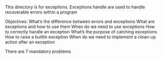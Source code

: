 This directory is for exceptions.
Exceptions handle are used to handle recoverable errors within a program 

Objectives:
What’s the difference between errors and exceptions
What are exceptions and how to use them
When do we need to use exceptions
How to correctly handle an exception
What’s the purpose of catching exceptions
How to raise a builtin exception
When do we need to implement a clean-up action after an exception

There are 7 mandatory problems
